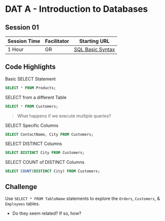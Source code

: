 # DAT A - Introduction to Databases
## Session 01


|Session Time|Facilitator|Starting URL                                                          |
|------------|-----------|----------------------------------------------------------------------|
|1 Hour      |GR         |[SQL Basic Syntax](https://www.w3schools.com/sql/sql_syntax.asp)     |

## Code Highlights
Basic SELECT Statement
```sql
SELECT * FROM Products;
```

SELECT from a different Table
```sql
SELECT * FROM Customers;
```
> What happens if we execute multiple queries?

SELECT Specific Columns
```sql
SELECT ContactName, City FROM Customers;
```

SELECT DISTINCT Columns
```sql
SELECT DISTINCT City FROM Customers;
```

SELECT COUNT of DISTINCT Columns
```sql
SELECT COUNT(DISTINCT City) FROM Customers;
```




## Challenge
Use ```SELECT * FROM TableName``` statements to explore the ```Orders```, ```Customers```, & ```Employees``` tables.
- Do they seem related? If so, how?
